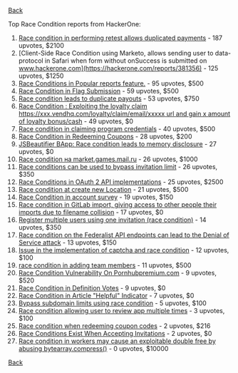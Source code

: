 [Back](../README.md)

Top Race Condition reports from HackerOne:

1. [Race condition in performing retest allows duplicated payments](https://hackerone.com/reports/429026) - 187 upvotes, $2100
2. [Client-Side Race Condition using Marketo, allows sending user to data-protocol in Safari when form without onSuccess is submitted on www.hackerone.com](https://hackerone.com/reports/381356) - 125 upvotes, $1250
3. [Race Conditions in Popular reports feature.](https://hackerone.com/reports/146845) - 95 upvotes, $500
4. [Race Condition in Flag Submission](https://hackerone.com/reports/454949) - 59 upvotes, $500
5. [Race condition leads to duplicate payouts](https://hackerone.com/reports/220445) - 53 upvotes, $750
6. [Race Condition : Exploiting the loyalty claim https://xxx.vendhq.com/loyalty/claim/email/xxxxx url and gain x amount of loyalty bonus/cash](https://hackerone.com/reports/331940) - 49 upvotes, $0
7. [Race condition in claiming program credentials](https://hackerone.com/reports/488985) - 40 upvotes, $500
8. [Race Condition in Redeeming Coupons](https://hackerone.com/reports/157996) - 28 upvotes, $200
9. [JSBeautifier BApp: Race condition leads to memory disclosure](https://hackerone.com/reports/187134) - 27 upvotes, $0
10. [Race condition на market.games.mail.ru](https://hackerone.com/reports/317557) - 26 upvotes, $1000
11. [Race conditions can be used to bypass invitation limit](https://hackerone.com/reports/115007) - 26 upvotes, $350
12. [Race Conditions in OAuth 2 API implementations](https://hackerone.com/reports/55140) - 25 upvotes, $2500
13. [Race condition at create new Location](https://hackerone.com/reports/413759) - 21 upvotes, $500
14. [Race Condition in account survey](https://hackerone.com/reports/165570) - 19 upvotes, $150
15. [Race condition in GitLab import, giving access to other people their imports due to filename collision](https://hackerone.com/reports/214028) - 17 upvotes, $0
16. [Register multiple users using one invitation (race condition)](https://hackerone.com/reports/148609) - 14 upvotes, $350
17. [Race condition on the Federalist API endpoints can lead to the Denial of Service attack](https://hackerone.com/reports/249319) - 13 upvotes, $150
18. [Issue in the implementation of captcha and race condition](https://hackerone.com/reports/67562) - 12 upvotes, $100
19. [race condition in adding team members](https://hackerone.com/reports/176127) - 11 upvotes, $500
20. [Race Condition Vulnerability On Pornhubpremium.com](https://hackerone.com/reports/183624) - 9 upvotes, $520
21. [Race Condition in Definition Votes](https://hackerone.com/reports/152717) - 9 upvotes, $0
22. [Race Condition in Article "Helpful" Indicator](https://hackerone.com/reports/109485) - 7 upvotes, $0
23. [Bypass subdomain limits using race condition](https://hackerone.com/reports/395351) - 5 upvotes, $100
24. [Race condition allowing user to review app multiple times](https://hackerone.com/reports/106360) - 3 upvotes, $100
25. [Race condition when redeeming coupon codes](https://hackerone.com/reports/59179) - 2 upvotes, $216
26. [Race Conditions Exist When Accepting Invitations](https://hackerone.com/reports/119354) - 2 upvotes, $0
27. [Race condition in workers may cause an exploitable double free by abusing bytearray.compress()](https://hackerone.com/reports/47227) - 0 upvotes, $10000


[Back](../README.md)